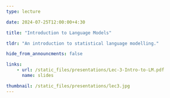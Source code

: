 ```yaml
---
type: lecture

date: 2024-07-25T12:00:00+4:30

title: "Introduction to Language Models"

tldr: "An introduction to statistical language modelling."

hide_from_announcments: false

links: 
    - url: /static_files/presentations/Lec-3-Intro-to-LM.pdf
      name: slides

thumbnail: /static_files/presentations/lec3.jpg
---
```


<!-- Other additional contents using markdown -->

